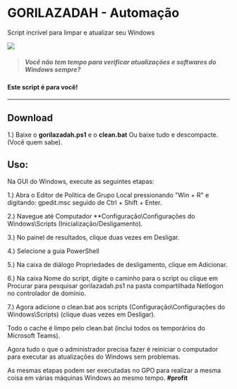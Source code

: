 # GORILAZADAH - Automação
Script incrível para limpar e atualizar seu Windows

<img src="https://i.ibb.co/yVtFCzX/gorilazadah.png">


> ##### Você não tem tempo para verificar atualizações e softwares do Windows sempre?
#### Este script é para você!
_______
## Download
1.) Baixe o **gorilazadah.ps1** e o **clean.bat**
Ou baixe tudo e descompacte. (Você quem sabe).

## Uso:
Na GUI do Windows, execute as seguintes etapas:

1.) Abra o Editor de Política de Grupo Local pressionando "Win + R" e digitando: gpedit.msc seguido de Ctrl + Shift + Enter.

2.) Navegue até Computador **Configuração\Configurações do Windows\Scripts (Inicialização/Desligamento).

3.) No painel de resultados, clique duas vezes em Desligar.

4.) Selecione a guia PowerShell

5.) Na caixa de diálogo Propriedades de desligamento, clique em Adicionar.

6.) Na caixa Nome do script, digite o caminho para o script ou clique em Procurar para pesquisar gorilazadah.ps1 na pasta compartilhada Netlogon no controlador de domínio.

7.) Agora adicione o clean.bat aos scripts (Configuração\Configurações do Windows\Scripts) (clique duas vezes em Desligar).

Todo o cache é limpo pelo clean.bat 
(inclui todos os temporários do Microsoft Teams). 

Agora tudo o que o administrador precisa fazer é reiniciar o computador 
para executar as atualizações do Windows sem problemas. 

As mesmas etapas podem ser executadas no GPO 
para realizar a mesma coisa em várias máquinas Windows ao mesmo tempo. 
**#profit**




